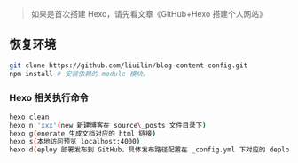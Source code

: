 > 如果是首次搭建 Hexo，请先看文章《GitHub+Hexo 搭建个人网站》
## 恢复环境

```bash
git clone https://github.com/liuilin/blog-content-config.git
npm install # 安装依赖的 module 模块。
```

### Hexo 相关执行命令

```bash
hexo clean
hexo n 'xxx'(new 新建博客在 source\_posts 文件目录下)
hexo g(enerate 生成文档对应的 html 链接)
hexo s(本地访问预览 localhost:4000)
hexo d(eploy 部署发布到 GitHub，具体发布路径配置在 _config.yml 下对应的 deploy 配置)
```